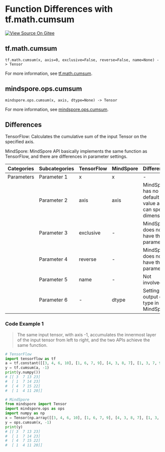 # Function Differences with tf.math.cumsum

[![View Source On Gitee](https://mindspore-website.obs.cn-north-4.myhuaweicloud.com/website-images/r2.0/resource/_static/logo_source_en.png)](https://gitee.com/mindspore/docs/blob/r2.0/docs/mindspore/source_en/note/api_mapping/tensorflow_diff/cumsum.md)

## tf.math.cumsum

```text
tf.math.cumsum(x, axis=0, exclusive=False, reverse=False, name=None) -> Tensor
```

For more information, see [tf.math.cumsum](https://tensorflow.google.cn/versions/r2.6/api_docs/python/tf/math/cumsum).

## mindspore.ops.cumsum

```text
mindspore.ops.cumsum(x, axis, dtype=None) -> Tensor
```

For more information, see [mindspore.ops.cumsum](https://www.mindspore.cn/docs/en/r2.0/api_python/ops/mindspore.ops.cumsum.html).

## Differences

TensorFlow: Calculates the cumulative sum of the input Tensor on the specified axis.

MindSpore: MindSpore API basically implements the same function as TensorFlow, and there are differences in parameter settings.

| Categories | Subcategories |TensorFlow | MindSpore | Differences |
| --- | --- | --- | --- |---|
|Parameters | Parameter 1 | x | x |- |
| | Parameter 2 | axis | axis | MindSpore has no default value and can specify dimensions |
| | Parameter 3 | exclusive | - | MindSpore does not have this parameter |
| | Parameter 4 | reverse | - | MindSpore does not have this parameter |
| | Parameter 5 | name | - | Not involved |
| | Parameter 6 | - | dtype | Setting the output data type in MindSpore |

### Code Example 1

> The same input tensor, with axis -1, accumulates the innermost layer of the input tensor from left to right, and the two APIs achieve the same function.

```python
# TensorFlow
import tensorflow as tf
a = tf.constant([[3, 4, 6, 10], [1, 6, 7, 9], [4, 3, 8, 7], [1, 3, 7, 9]])
y = tf.cumsum(a, -1)
print(y.numpy())
# [[ 3  7 13 23]
#  [ 1  7 14 23]
#  [ 4  7 15 22]
#  [ 1  4 11 20]]

# MindSpore
from mindspore import Tensor
import mindspore.ops as ops
import numpy as np
x = Tensor(np.array([[3, 4, 6, 10], [1, 6, 7, 9], [4, 3, 8, 7], [1, 3, 7, 9]]))
y = ops.cumsum(x, -1)
print(y)
# [[ 3  7 13 23]
#  [ 1  7 14 23]
#  [ 4  7 15 22]
#  [ 1  4 11 20]]
```
